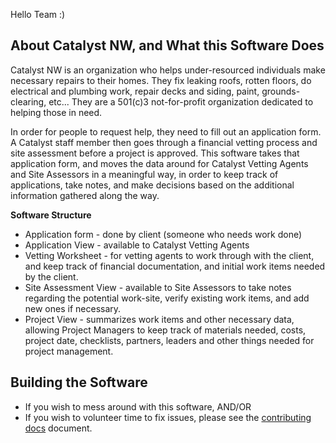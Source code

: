 Hello Team :) 

## About Catalyst NW, and What this Software Does

Catalyst NW is an organization who helps under-resourced individuals make necessary repairs to their homes.  They fix leaking roofs, rotten floors, do electrical and plumbing work, repair decks and siding, paint, grounds-clearing, etc... They are a 501(c)3 not-for-profit organization dedicated to helping those in need.

In order for people to request help, they need to fill out an application form.  A Catalyst staff member then goes through a financial vetting process and site assessment before a project is approved. This software takes that application form, and moves the data around for Catalyst Vetting Agents and Site Assessors in a meaningful way, in order to keep track of applications, take notes, and make decisions based on the additional information gathered along the way.

**Software Structure**
* Application form - done by client (someone who needs work done)
* Application View - available to Catalyst Vetting Agents
* Vetting Worksheet - for vetting agents to work through with the client, and keep track of financial documentation, and initial work items needed by the client.
* Site Assessment View - available to Site Assessors to take notes regarding the potential work-site, verify existing work items, and add new ones if necessary.
* Project View - summarizes work items and other necessary data, allowing Project Managers to keep track of materials needed, costs, project date, checklists, partners, leaders and other things needed for project management.

## Building the Software
* If you wish to mess around with this software, AND/OR
* If you wish to volunteer time to fix issues, please see the [contributing docs](./CONTRIBUTING.md) document.
